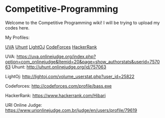 # Competitive-Programming



Welcome to the Competitive Programming wiki! I will be trying to upload my codes here.

My Profiles:

[UVA](https://uva.onlinejudge.org/index.php?option=com_onlinejudge&Itemid=20&page=show_authorstats&userid=757063)   [Uhunt](http://uhunt.onlinejudge.org/id/757063)   [LightOJ](http://lightoj.com/volume_userstat.php?user_id=25822)    [CodeForces](http://codeforces.com/profile/bass.exe)    [HackerRank](https://www.hackerrank.com/Hibari)

UVA: https://uva.onlinejudge.org/index.php?option=com_onlinejudge&Itemid=20&page=show_authorstats&userid=757063 
Uhunt: http://uhunt.onlinejudge.org/id/757063

LightOj: http://lightoj.com/volume_userstat.php?user_id=25822

Codeforces: http://codeforces.com/profile/bass.exe

HackerRank: https://www.hackerrank.com/Hibari

URI Online Judge: https://www.urionlinejudge.com.br/judge/en/users/profile/79619
